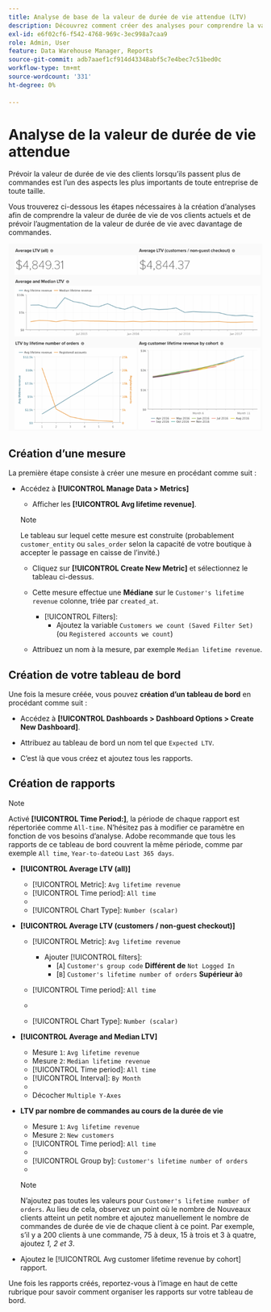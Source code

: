 ```yaml
---
title: Analyse de base de la valeur de durée de vie attendue (LTV)
description: Découvrez comment créer des analyses pour comprendre la valeur de durée de vie de vos clients actuels et comment la valeur de durée de vie augmente avec plus de commandes.
exl-id: e6f02cf6-f542-4768-969c-3ec998a7caa9
role: Admin, User
feature: Data Warehouse Manager, Reports
source-git-commit: adb7aaef1cf914d43348abf5c7e4bec7c51bed0c
workflow-type: tm+mt
source-wordcount: '331'
ht-degree: 0%

---
```


# Analyse de la valeur de durée de vie attendue

Prévoir la valeur de durée de vie des clients lorsqu’ils passent plus de commandes est l’un des aspects les plus importants de toute entreprise de toute taille.

Vous trouverez ci-dessous les étapes nécessaires à la création d’analyses afin de comprendre la valeur de durée de vie de vos clients actuels et de prévoir l’augmentation de la valeur de durée de vie avec davantage de commandes.

![valeur attendue](../../assets/expected_ltv_720.png)

## Création d’une mesure

La première étape consiste à créer une mesure en procédant comme suit :
* Accédez à **[!UICONTROL Manage Data > Metrics]**
   * Afficher les **[!UICONTROL Avg lifetime revenue]**.

  >[!NOTE]
  >
  >Le tableau sur lequel cette mesure est construite (probablement `customer_entity` ou `sales_order` selon la capacité de votre boutique à accepter le passage en caisse de l’invité.)

   * Cliquez sur **[!UICONTROL Create New Metric]** et sélectionnez le tableau ci-dessus.
   * Cette mesure effectue une **Médiane** sur le `Customer's lifetime revenue` colonne, triée par `created_at`.
      * [!UICONTROL Filters]:
         * Ajoutez la variable `Customers we count (Saved Filter Set)` (ou `Registered accounts we count`)

   * Attribuez un nom à la mesure, par exemple `Median lifetime revenue`.

## Création de votre tableau de bord

Une fois la mesure créée, vous pouvez **création d’un tableau de bord** en procédant comme suit :
* Accédez à **[!UICONTROL Dashboards > Dashboard Options > Create New Dashboard]**.
* Attribuez au tableau de bord un nom tel que `Expected LTV`.

* C’est là que vous créez et ajoutez tous les rapports.

## Création de rapports

>[!NOTE]
>
>Activé **[!UICONTROL Time Period:]**, la période de chaque rapport est répertoriée comme `All-time`. N’hésitez pas à modifier ce paramètre en fonction de vos besoins d’analyse. Adobe recommande que tous les rapports de ce tableau de bord couvrent la même période, comme par exemple `All time`, `Year-to-date`ou `Last 365 days`.

* **[!UICONTROL Average LTV (all)]**
   * [!UICONTROL Metric]: `Avg lifetime revenue`
   * [!UICONTROL Time period]: `All time`
   * 
     [!UICONTROL Intervalle]: `None`
   * [!UICONTROL Chart Type]: `Number (scalar)`

* **[!UICONTROL Average LTV (customers / non-guest checkout)]**
   * [!UICONTROL Metric]: `Avg lifetime revenue`
      * Ajouter [!UICONTROL filters]:
         * [`A`] `Customer's group code` **Différent de** `Not Logged In`
         * [`B`] `Customer's lifetime number of orders` **Supérieur à**`0`

   * [!UICONTROL Time period]: `All time`
   * 
     [!UICONTROL Intervalle]: `None`
   * [!UICONTROL Chart Type]: `Number (scalar)`

* **[!UICONTROL Average and Median LTV]**
   * Mesure `1`: `Avg lifetime revenue`
   * Mesure `2`: `Median lifetime revenue`
   * [!UICONTROL Time period]: `All time`
   * [!UICONTROL Interval]: `By Month`
   * 
     [!UICONTROL Type de graphique]: `Line`
   * Décocher `Multiple Y-Axes`

* **LTV par nombre de commandes au cours de la durée de vie**
   * Mesure `1`: `Avg lifetime revenue`
   * Mesure `2`: `New customers`
   * [!UICONTROL Time period]: `All time`
   * 
     [!UICONTROL Intervalle]: `None`
   * [!UICONTROL Group by]: `Customer's lifetime number of orders`
   * 
     [!UICONTROL Type de graphique]: `Line`

  >[!NOTE]
  >
  >N’ajoutez pas toutes les valeurs pour `Customer's lifetime number of orders`. Au lieu de cela, observez un point où le nombre de Nouveaux clients atteint un petit nombre et ajoutez manuellement le nombre de commandes de durée de vie de chaque client à ce point. Par exemple, s’il y a 200 clients à une commande, 75 à deux, 15 à trois et 3 à quatre, ajoutez *1, 2 et 3*.

* Ajoutez le [!UICONTROL Avg customer lifetime revenue by cohort] rapport.

Une fois les rapports créés, reportez-vous à l’image en haut de cette rubrique pour savoir comment organiser les rapports sur votre tableau de bord.
